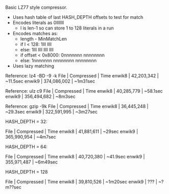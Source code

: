 Basic LZ77 style compressor.

- Uses hash table of last HASH_DEPTH offsets to test for match
- Encodes literals as 0lllllll
  + l is len-1 so can store 1 to 128 literals in a run
- Encodes matches as:
  + length - MinMatchLen
  + if l < 128: 1lll llll
  + else:  1lll llll llll llll
  + if offset < 0x8000: 0nnnnnnn nnnnnnnn
  + else:      1nnnnnnn nnnnnnnn nnnnnnnn
- Uses lazy matching

Reference: lz4 -BD -9 -k
File   | Compressed  | Time
enwik8 |  42,203,342 | ~11.5sec
enwik9 | 374,086,002 | ~1m31sec

Reference: ulz c9
File   | Compressed  | Time
enwik8 |  40,285,779 | ~58.1sec
enwik9 | 356,494,682 | ~8m3sec

Reference: gzip -9k
File   | Compressed  | Time
enwik8 |  36,445,248 | ~29.3sec
enwik9 | 322,591,995 | ~3m27sec

HASH_DEPTH = 32:

File   | Compressed  | Time
enwik8 |  41,881,611 | ~29sec
enwik9 | 365,990,954 | ~4m7sec

HASH_DEPTH = 64:

File   | Compressed  | Time
enwik8 |  40,720,380 | ~41.9sec
enwik9 | 355,971,487 | ~6m49sec

HASH_DEPTH = 128

File   | Compressed  | Time
enwik8 |  39,810,526 | ~1m20sec
enwik9 | ??? | ~?m??sec
